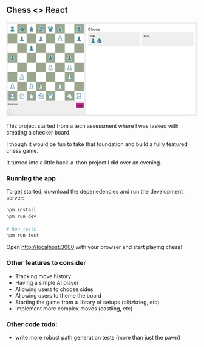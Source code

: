 
## Chess <> React

![Chess board](/game-image.png)

This project started from a tech assessment where I was tasked with creating a checker board.

I though it would be fun to take that foundation and build a fully featured chess game.

It turned into a little hack-a-thon project I did over an evening.

### Running the app

To get started, download the depenedencies and run the development server:

```bash
npm install
npm run dev

# Run tests
npm run test
```

Open [http://localhost:3000](http://localhost:3000) with your browser and start playing chess!


### Other features to consider

- Tracking move history
- Having a simple AI player
- Allowing users to choose sides
- Allowing users to theme the board
- Starting the game from a library of setups (blitzkrieg, etc)
- Implement more complex moves (castling, etc)

### Other code todo:

- write more robust path generation tests (more than just the pawn)
